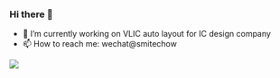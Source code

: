 ### Hi there 👋

<!--
**lovemyliwu/lovemyliwu** is a ✨ _special_ ✨ repository because its `README.md` (this file) appears on your GitHub profile.

Here are some ideas to get you started:

- 🔭 I’m currently working on ...
- 🌱 I’m currently learning ...
- 👯 I’m looking to collaborate on ...
- 🤔 I’m looking for help with ...
- 💬 Ask me about ...
- 📫 How to reach me: ...
- 😄 Pronouns: ...
- ⚡ Fun fact: ...
-->

- 🔭 I’m currently working on VLIC auto layout for IC design company 
- 📫 How to reach me: wechat@smitechow

[![](https://github-readme-stats.vercel.app/api?username=lovemyliwu&count_private=true&theme=radical)](https://github-readme-stats.vercel.app/api?username=lovemyliwu&count_private=true&theme=radical)
